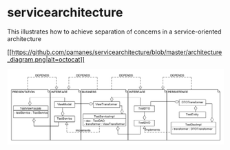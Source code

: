 # servicearchitecture
This illustrates how to achieve separation of concerns in a service-oriented architecture


[[https://github.com/pamanes/servicearchitecture/blob/master/architecture_diagram.png|alt=octocat]]


![My image](/architecture_diagram.png)
